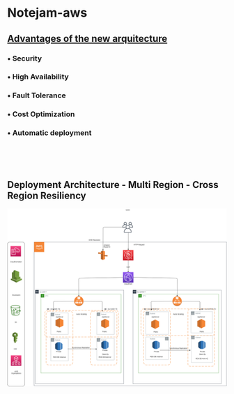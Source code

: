 # Notejam-aws



## <ins>Advantages of the new arquitecture</ins>

### • Security  
### • High Availability    
### • Fault Tolerance    
### • Cost Optimization    
### • Automatic deployment  
<br /> 
<br /> 
<br /> 
  
  
  
  
##                 Deployment Architecture - Multi Region - Cross Region Resiliency

![alt text](https://github.com/Antonio-Redondo/notejam-aws/blob/main/notejam-architecture-diagram.png)